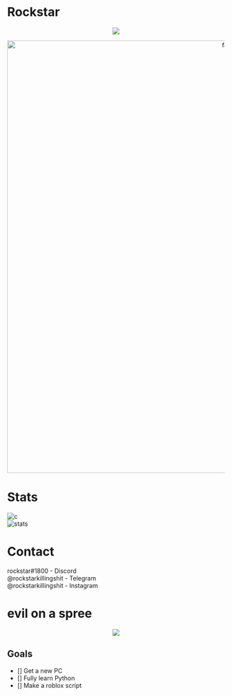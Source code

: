 # Rockstar

<p align="center">
  <a href="https://github.com/federa-l">
    <img src="https://discord.c99.nl/widget/theme-1/859565244602515457.png"/>
     </a>
</p>


</p>
<p align="center">  
  <img src="https://cdn.discordapp.com/attachments/631162287968747550/762808835546808360/line.gif" alt="fax" width="1000" height="">
</p>

# Stats
![c](https://github-readme-stats.vercel.app/api/top-langs/?username=federa-l&layout=compact&theme=dark) 
</br>
![stats](https://github-readme-stats.vercel.app/api?username=federa-l&show_icons=true&theme=dark)

# Contact
rockstar#1800 - Discord </br>
@rockstarkillingshit - Telegram </br>
@rockstarkillingshit - Instagram </br>

# evil on a spree
<p align="center">
  <a href="https://github.com/federa-l">
    <a href="https://solo.to/rockstarr">
    <img src="https://cdn.discordapp.com/attachments/841445020837478400/903428387517890561/3d59f58e1c1b923f6b9d3f3c155d6bf9.gif"/>
     </a>
</p>
  
## Goals

- [] Get a new PC
- [] Fully learn Python
- [] Make a roblox script
